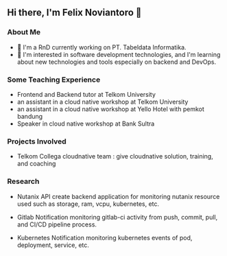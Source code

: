 ## Hi there, I'm Felix Noviantoro 👋

### About Me

- 🌱 I'm a RnD currently working on PT. Tabeldata Informatika.
- 🤖 I'm interested in software development technologies, and I'm learning about new technologies and tools especially on backend and DevOps.

### Some Teaching Experience

- Frontend and Backend tutor at Telkom University
- an assistant in a cloud native workshop at Telkom University
- an assistant in a cloud native workshop at Yello Hotel with pemkot bandung
- Speaker in cloud native workshop at Bank Sultra

### Projects Involved

- Telkom Collega 
cloudnative team : give cloudnative solution, training, and coaching

### Research

- Nutanix API
create backend application for monitoring nutanix resource used such as storage, ram, vcpu, kubernetes, etc.

- Gitlab Notification 
monitoring gitlab-ci activity from push, commit, pull, and CI/CD pipeline process.

- Kubernetes Notification
monitoring kubernetes events of pod, deployment, service, etc.

<!---
Here are some ideas to get you started:

- 🔭 I’m currently working on ...
- 🌱 I’m currently learning ...
- 👯 I’m looking to collaborate on ...
- 🤔 I’m looking for help with ...
- 💬 Ask me about ...
- 📫 How to reach me: ...
- 😄 Pronouns: ...
- ⚡ Fun fact: ...
-->
